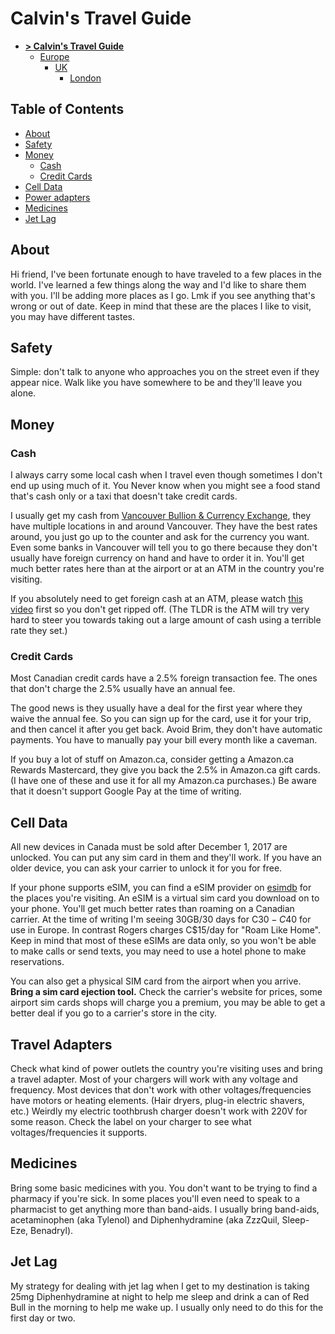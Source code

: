 # Calvin's Travel Guide

- [**> Calvin's Travel Guide**](./README.md)
  - [Europe](./places/Europe.md)
    - [UK](./places/Europe_GB.md)
      - [London](./places/Europe_GB_London.md)

## Table of Contents

- [About](#about)
- [Safety](#safety)
- [Money](#money)
  - [Cash](#cash)
  - [Credit Cards](#credit-cards)
- [Cell Data](#cell-data)
- [Power adapters](#power-adapters)
- [Medicines](#medicines)
- [Jet Lag](#jet-lag)

## About

Hi friend, I've been fortunate enough to have traveled to a few places in the world. I've learned a few things along the way and I'd like to share them with you. I'll be adding more places as I go. Lmk if you see anything that's wrong or out of date. Keep in mind that these are the places I like to visit, you may have different tastes.

## Safety

Simple: don't talk to anyone who approaches you on the street even if they appear nice. Walk like you have somewhere to be and they'll leave you alone.

## Money

### Cash

I always carry some local cash when I travel even though sometimes I don't end up using much of it. You Never know when you might see a food stand that's cash only or a taxi that doesn't take credit cards.

I usually get my cash from [Vancouver Bullion & Currency Exchange](https://www.google.ca/maps/search/Vancouver+Bullion+%26+Currency+Exchange/), they have multiple locations in and around Vancouver. They have the best rates around, you just go up to the counter and ask for the currency you want. Even some banks in Vancouver will tell you to go there because they don't usually have foreign currency on hand and have to order it in. You'll get much better rates here than at the airport or at an ATM in the country you're visiting.

If you absolutely need to get foreign cash at an ATM, please watch [this video](https://www.youtube.com/watch?v=rdYhm__yMQY) first so you don't get ripped off. (The TLDR is the ATM will try very hard to steer you towards taking out a large amount of cash using a terrible rate they set.)

### Credit Cards

Most Canadian credit cards have a 2.5% foreign transaction fee. The ones that don't charge the 2.5% usually have an annual fee.

The good news is they usually have a deal for the first year where they waive the annual fee. So you can sign up for the card, use it for your trip, and then cancel it after you get back. Avoid Brim, they don't have automatic payments. You have to manually pay your bill every month like a caveman.

If you buy a lot of stuff on Amazon.ca, consider getting a Amazon.ca Rewards Mastercard, they give you back the 2.5% in Amazon.ca gift cards. (I have one of these and use it for all my Amazon.ca purchases.) Be aware that it doesn't support Google Pay at the time of writing.

## Cell Data

All new devices in Canada must be sold after December 1, 2017 are unlocked. You can put any sim card in them and they'll work. If you have an older device, you can ask your carrier to unlock it for you for free.

If your phone supports eSIM, you can find a eSIM provider on [esimdb](https://esimdb.com/) for the places you're visiting. An eSIM is a virtual sim card you download on to your phone. You'll get much better rates than roaming on a Canadian carrier. At the time of writing I'm seeing 30GB/30 days for C$30-C$40 for use in Europe. In contrast Rogers charges C$15/day for "Roam Like Home". Keep in mind that most of these eSIMs are data only, so you won't be able to make calls or send texts, you may need to use a hotel phone to make reservations.

You can also get a physical SIM card from the airport when you arrive. **Bring a sim card ejection tool.** Check the carrier's website for prices, some airport sim cards shops will charge you a premium, you may be able to get a better deal if you go to a carrier's store in the city.

## Travel Adapters

Check what kind of power outlets the country you're visiting uses and bring a travel adapter. Most of your chargers will work with any voltage and frequency. Most devices that don't work with other voltages/frequencies have motors or heating elements. (Hair dryers, plug-in electric shavers, etc.) Weirdly my electric toothbrush charger doesn't work with 220V for some reason. Check the label on your charger to see what voltages/frequencies it supports.

## Medicines

Bring some basic medicines with you. You don't want to be trying to find a pharmacy if you're sick. In some places you'll even need to speak to a pharmacist to get anything more than band-aids. I usually bring band-aids, acetaminophen (aka Tylenol) and Diphenhydramine (aka ZzzQuil, Sleep-Eze, Benadryl).

## Jet Lag

My strategy for dealing with jet lag when I get to my destination is taking 25mg Diphenhydramine at night to help me sleep and drink a can of Red Bull in the morning to help me wake up. I usually only need to do this for the first day or two.
